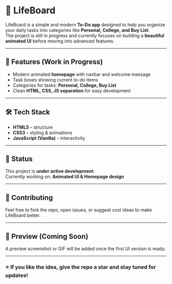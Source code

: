 # 📝 LifeBoard  

LifeBoard is a simple and modern **To-Do app** designed to help you organize your daily tasks into categories like **Personal, College, and Buy List**.  
The project is still in progress and currently focuses on building a **beautiful animated UI** before moving into advanced features.  

---

## 🚀 Features (Work in Progress)  
- Modern animated **homepage** with navbar and welcome message  
- Task boxes showing current to-do items  
- Categories for tasks: **Personal, College, Buy List**  
- Clean **HTML, CSS, JS separation** for easy development  

---

## 🛠️ Tech Stack  
- **HTML5** – structure  
- **CSS3** – styling & animations  
- **JavaScript (Vanilla)** – interactivity  

---

## 📌 Status  
This project is **under active development**.  
Currently working on: **Animated UI & Homepage design**  

---

## 🤝 Contributing  
Feel free to fork the repo, open issues, or suggest cool ideas to make LifeBoard better.  

---

## 📸 Preview (Coming Soon)  
A preview screenshot or GIF will be added once the first UI version is ready.  

---

### ⭐ If you like the idea, give the repo a star and stay tuned for updates!  
